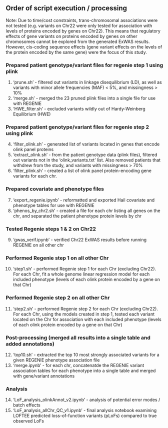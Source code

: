 ## Order of script execution / processing

Note: Due to time/cost constraints, trans-chromosomal associations were not tested (e.g. variants on Chr22 were only tested for association with levels of proteins encoded by genes 
on Chr22). This means that regulatory effects of gene variants on proteins encoded by genes on other chromosomes cannot be explored from the generated ExWAS results. However, 
cis-coding sequence effects (gene variant effects on the levels of the protein encoded by the same gene) were the focus of this study.

### Prepared patient genotype/variant files for regenie step 1 using plink

1. ‘prune.sh’ - filtered out variants in linkage disequilibrium (LD), as well as variants with minor allele frequencies (MAF) < 5%, and missingness > 10%
2. ‘merge.sh’ - merged the 23 pruned plink files into a single file for use with REGENIE
3. ‘HWE_filter.sh’ - excluded variants wildly out of Hardy-Weinberg Equilibrium (HWE)

### Prepared patient genotype/variant files for regenie step 2 using plink

4. ‘filter_olink.sh’ - generated list of variants located in genes that encode olink panel proteins
5. ‘extract_olink.sh’ - from the patient genotype data (plink files), filtered out variants not in the ‘olink_variants.txt’ list.
   Also removed patients that withdrew from the study, and variants with missingness > 70%
7. ‘filter_plink.sh’ - created a list of olink panel protein-encoding gene variants for each chr. 

### Prepared covariate and phenotype files

7. ‘export_regenie.ipynb’ - reformatted and exported Hail covariate and phenotype tables for use with REGENIE
8. ‘phenos_by_chr2.sh’ - created a file for each chr listing all genes on the chr, and separated the patient phenotype protein levels by chr

### Tested Regenie steps 1 & 2 on Chr22

9. ‘gwas_verif.ipynb’ - verified Chr22 ExWAS results before running REGENIE on all other chr

### Performed Regenie step 1 on all other Chr

10. ‘step1.sh’ - performed Regenie step 1 for each Chr (excluding Chr22). For each Chr, fit a whole genome linear regression model for each included phenotype
    (levels of each olink protein encoded by a gene on that Chr)

### Performed Regenie step 2 on all other Chr

11. ‘step2.sh’ - performed Regenie step 2 for each Chr (excluding Chr22). For each Chr, using the models created in step 1, tested each variant located on the Chr
    for association with each included phenotype (levels of each olink protein encoded by a gene on that Chr)

### Post-processing (merged all results into a single table and added annotations)

12. ‘top10.sh’ - extracted the top 10 most strongly associated variants for a given REGENIE phenotype association file
13. ‘merge.ipynb’ - for each chr, concatenatde the REGENIE variant association tables for each phenotype into a single table and merged with gene/variant annotations

### Analysis

14. ‘LoF_analysis_olinkAnnot_v2.ipynb’ - analysis of potential error modes / batch effects
15. ‘LoF_analysis_allChr_QC_v1.ipynb’ - final analysis notebook examining LOFTEE predicted loss-of-function variants (pLoFs) compared to true observed LoFs
